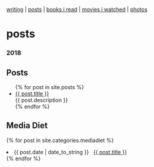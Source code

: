 [writing](index.md) | [posts](posts.md) | [books i read](books.md) | [movies i watched](movies.md) | [photos](http://vsco.co/brookshelley/images/1)

# posts

### 2018

## Posts
<ul class="article-list">
  {% for post in site.posts %}
    <li>
      <a href="{{ post.url }}">{{ post.title }}</a>
      <div class="title-desc">{{ post.description }}</div>
    </li>
  {% endfor %}
</ul>

## Media Diet

{% for post in site.categories.mediadiet %}
  <li>
    <span>{{ post.date | date_to_string }}</span> &nbsp;
    <a href="{{ post.url }}">{{ post.title }}</a>
  </li>
{% endfor %}

